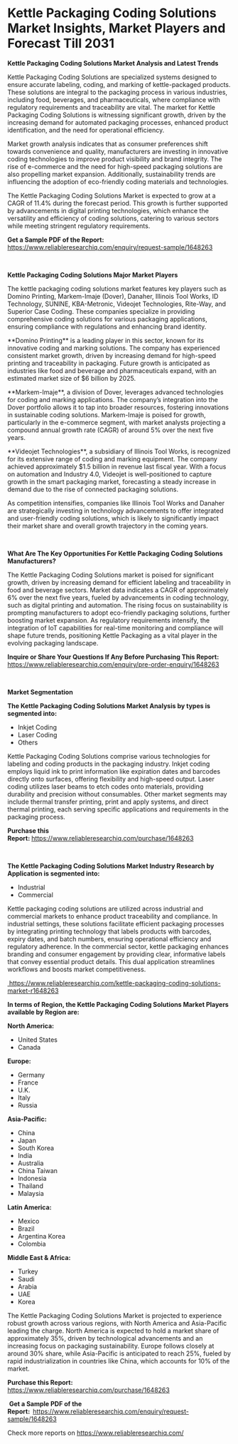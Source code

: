 <p><h1>Kettle Packaging Coding Solutions Market Insights, Market Players and Forecast Till 2031</h1></p><p><strong>Kettle Packaging Coding Solutions Market Analysis and Latest Trends</strong></p>
<p><p>Kettle Packaging Coding Solutions are specialized systems designed to ensure accurate labeling, coding, and marking of kettle-packaged products. These solutions are integral to the packaging process in various industries, including food, beverages, and pharmaceuticals, where compliance with regulatory requirements and traceability are vital. The market for Kettle Packaging Coding Solutions is witnessing significant growth, driven by the increasing demand for automated packaging processes, enhanced product identification, and the need for operational efficiency.</p><p>Market growth analysis indicates that as consumer preferences shift towards convenience and quality, manufacturers are investing in innovative coding technologies to improve product visibility and brand integrity. The rise of e-commerce and the need for high-speed packaging solutions are also propelling market expansion. Additionally, sustainability trends are influencing the adoption of eco-friendly coding materials and technologies.</p><p>The Kettle Packaging Coding Solutions Market is expected to grow at a CAGR of 11.4% during the forecast period. This growth is further supported by advancements in digital printing technologies, which enhance the versatility and efficiency of coding solutions, catering to various sectors while meeting stringent regulatory requirements.</p></p>
<p><strong>Get a Sample PDF of the Report:&nbsp;</strong> <a href="https://www.reliableresearchiq.com/enquiry/request-sample/1648263?utm_campaign=1159&utm_medium=2&utm_source=Github&utm_content=ia&utm_term=29122024&utm_id=kettle-packaging-coding-solutions">https://www.reliableresearchiq.com/enquiry/request-sample/1648263</a></p>
<p>&nbsp;</p>
<p><strong>Kettle Packaging Coding Solutions Major Market Players</strong></p>
<p><p>The kettle packaging coding solutions market features key players such as Domino Printing, Markem-Imaje (Dover), Danaher, Illinois Tool Works, ID Technology, SUNINE, KBA-Metronic, Videojet Technologies, Rite-Way, and Superior Case Coding. These companies specialize in providing comprehensive coding solutions for various packaging applications, ensuring compliance with regulations and enhancing brand identity.</p><p>**Domino Printing** is a leading player in this sector, known for its innovative coding and marking solutions. The company has experienced consistent market growth, driven by increasing demand for high-speed printing and traceability in packaging. Future growth is anticipated as industries like food and beverage and pharmaceuticals expand, with an estimated market size of $6 billion by 2025.</p><p>**Markem-Imaje**, a division of Dover, leverages advanced technologies for coding and marking applications. The company’s integration into the Dover portfolio allows it to tap into broader resources, fostering innovations in sustainable coding solutions. Markem-Imaje is poised for growth, particularly in the e-commerce segment, with market analysts projecting a compound annual growth rate (CAGR) of around 5% over the next five years.</p><p>**Videojet Technologies**, a subsidiary of Illinois Tool Works, is recognized for its extensive range of coding and marking equipment. The company achieved approximately $1.5 billion in revenue last fiscal year. With a focus on automation and Industry 4.0, Videojet is well-positioned to capture growth in the smart packaging market, forecasting a steady increase in demand due to the rise of connected packaging solutions.</p><p>As competition intensifies, companies like Illinois Tool Works and Danaher are strategically investing in technology advancements to offer integrated and user-friendly coding solutions, which is likely to significantly impact their market share and overall growth trajectory in the coming years.</p></p>
<p>&nbsp;</p>
<p><strong>What Are The Key Opportunities For Kettle Packaging Coding Solutions Manufacturers?</strong></p>
<p><p>The Kettle Packaging Coding Solutions market is poised for significant growth, driven by increasing demand for efficient labeling and traceability in food and beverage sectors. Market data indicates a CAGR of approximately 6% over the next five years, fueled by advancements in coding technology, such as digital printing and automation. The rising focus on sustainability is prompting manufacturers to adopt eco-friendly packaging solutions, further boosting market expansion. As regulatory requirements intensify, the integration of IoT capabilities for real-time monitoring and compliance will shape future trends, positioning Kettle Packaging as a vital player in the evolving packaging landscape.</p></p>
<p><strong>Inquire or Share Your Questions If Any Before Purchasing This Report:</strong> <a href="https://www.reliableresearchiq.com/enquiry/pre-order-enquiry/1648263?utm_campaign=1159&utm_medium=2&utm_source=Github&utm_content=ia&utm_term=29122024&utm_id=kettle-packaging-coding-solutions">https://www.reliableresearchiq.com/enquiry/pre-order-enquiry/1648263</a></p>
<p>&nbsp;</p>
<p><strong>Market Segmentation</strong></p>
<p><strong>The Kettle Packaging Coding Solutions Market Analysis by types is segmented into:</strong></p>
<p><ul><li>Inkjet Coding</li><li>Laser Coding</li><li>Others</li></ul></p>
<p><p>Kettle Packaging Coding Solutions comprise various technologies for labeling and coding products in the packaging industry. Inkjet coding employs liquid ink to print information like expiration dates and barcodes directly onto surfaces, offering flexibility and high-speed output. Laser coding utilizes laser beams to etch codes onto materials, providing durability and precision without consumables. Other market segments may include thermal transfer printing, print and apply systems, and direct thermal printing, each serving specific applications and requirements in the packaging process.</p></p>
<p><strong>Purchase this Report:&nbsp;</strong><a href="https://www.reliableresearchiq.com/purchase/1648263?utm_campaign=1159&utm_medium=2&utm_source=Github&utm_content=ia&utm_term=29122024&utm_id=kettle-packaging-coding-solutions">https://www.reliableresearchiq.com/purchase/1648263</a></p>
<p>&nbsp;</p>
<p><strong>The Kettle Packaging Coding Solutions Market Industry Research by Application is segmented into:</strong></p>
<p><ul><li>Industrial</li><li>Commercial</li></ul></p>
<p><p>Kettle packaging coding solutions are utilized across industrial and commercial markets to enhance product traceability and compliance. In industrial settings, these solutions facilitate efficient packaging processes by integrating printing technology that labels products with barcodes, expiry dates, and batch numbers, ensuring operational efficiency and regulatory adherence. In the commercial sector, kettle packaging enhances branding and consumer engagement by providing clear, informative labels that convey essential product details. This dual application streamlines workflows and boosts market competitiveness.</p></p>
<p><a href="https://www.reliableresearchiq.com/kettle-packaging-coding-solutions-market-r1648263?utm_campaign=1159&utm_medium=2&utm_source=Github&utm_content=ia&utm_term=29122024&utm_id=kettle-packaging-coding-solutions">&nbsp;https://www.reliableresearchiq.com/kettle-packaging-coding-solutions-market-r1648263</a></p>
<p><strong>In terms of Region, the Kettle Packaging Coding Solutions Market Players available by Region are:</strong></p>
<p>
    <p> <strong> North America: </strong>
        <ul>
            <li>United States</li>
            <li>Canada</li>
        </ul>
        </p> 
    <p> <strong> Europe: </strong>
        <ul>
            <li>Germany</li>
            <li>France</li>
            <li>U.K.</li>
            <li>Italy</li>
            <li>Russia</li>
        </ul>
        </p> 
    <p> <strong> Asia-Pacific: </strong>
        <ul>
            <li>China</li>
            <li>Japan</li>
            <li>South Korea</li>
            <li>India</li>
            <li>Australia</li>
            <li>China Taiwan</li>
            <li>Indonesia</li>
            <li>Thailand</li>
            <li>Malaysia</li>
        </ul>
        </p> 
    <p> <strong> Latin America: </strong>
        <ul>
            <li>Mexico</li>
            <li>Brazil</li>
            <li>Argentina Korea</li>
            <li>Colombia</li>
        </ul>
        </p> 
    <p> <strong> Middle East & Africa: </strong>
        <ul>
            <li>Turkey</li>
            <li>Saudi</li>
            <li>Arabia</li>
            <li>UAE</li>
            <li>Korea</li>
        </ul>
    </p>
    </p>
<p><p>The Kettle Packaging Coding Solutions Market is projected to experience robust growth across various regions, with North America and Asia-Pacific leading the charge. North America is expected to hold a market share of approximately 35%, driven by technological advancements and an increasing focus on packaging sustainability. Europe follows closely at around 30% share, while Asia-Pacific is anticipated to reach 25%, fueled by rapid industrialization in countries like China, which accounts for 10% of the market.</p></p>
<p><strong>Purchase this Report: </strong><a href="https://www.reliableresearchiq.com/purchase/1648263?utm_campaign=1159&utm_medium=2&utm_source=Github&utm_content=ia&utm_term=29122024&utm_id=kettle-packaging-coding-solutions">https://www.reliableresearchiq.com/purchase/1648263</a></p>
<p>&nbsp;<strong>Get a Sample PDF of the Report:&nbsp;&nbsp;</strong><a href="https://www.reliableresearchiq.com/enquiry/request-sample/1648263?utm_campaign=1159&utm_medium=2&utm_source=Github&utm_content=ia&utm_term=29122024&utm_id=kettle-packaging-coding-solutions">https://www.reliableresearchiq.com/enquiry/request-sample/1648263</a></p>
<p><strong></strong></p>
<p>Check more reports on <a href="https://www.reliableresearchiq.com/?utm_campaign=1159&utm_medium=2&utm_source=Github&utm_content=ia&utm_term=29122024&utm_id=kettle-packaging-coding-solutions">https://www.reliableresearchiq.com/</a></p>